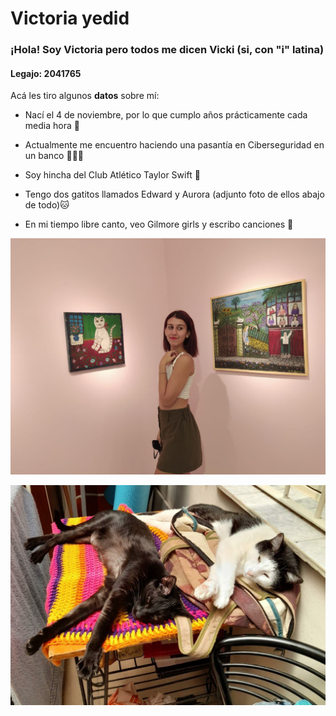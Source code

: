 # Victoria yedid 


### ¡Hola! Soy Victoria pero todos me dicen Vicki (si, con "i" latina) 

#### Legajo: 2041765

Acá les tiro algunos **datos** sobre mí:

 - Nací el 4 de noviembre, por lo que cumplo años prácticamente cada media hora 💫

 - Actualmente me encuentro haciendo una pasantía en Ciberseguridad en un banco  👩🏻‍💻

 - Soy hincha del Club Atlético Taylor Swift  💽

 - Tengo dos gatitos llamados Edward y Aurora (adjunto foto de ellos abajo de todo)🐱

 - En mi tiempo libre canto, veo Gilmore girls y escribo canciones 🎤
 
 ![Vicki](yo.jpeg)
  
 ![Mis hijos](gatos.jpeg)
